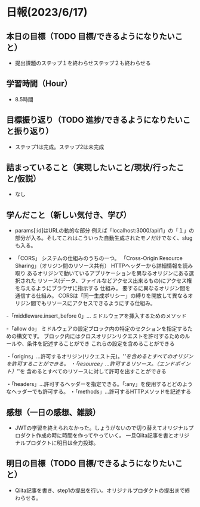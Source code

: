 # 日報(2023/6/17)

## 本日の目標（TODO 目標/できるようになりたいこと）

- 提出課題のステップ１を終わらせステップ２も終わらせる

## 学習時間（Hour）
- 8.5時間

## 目標振り返り（TODO 進捗/できるようになりたいこと振り返り）
- ステップ1は完成。ステップ2は未完成

## 詰まっていること（実現したいこと/現状/行ったこと/仮説）

- なし


## 学んだこと（新しい気付き、学び）
- params[:id]はURLの動的な部分
例えば「localhost:3000/api/1」の「１」の部分が入る。そしてこれはこういった自動生成されたモノだけでなく、slugも入る。

- 「CORS」
システムの仕組みのうちの一つ。
「Cross-Origin Resource Sharing」（オリジン間のリソース共有）
HTTPヘッダーから詳細情報を読み取り
あるオリジンで動いているアプリケーションを異なるオリジンにある選択された
リソース(データ、ファイルなどアクセス出来るもの)にアクセス権を与えるようにブラウザに指示する
仕組み。
要するに異なるオリジン間を通信する仕組み。
CORSは「同一生成ポリシー」の縛りを開放して異なるオリジン間でもリソースにアクセスできるようにする仕組み。

-「middleware.insert_before 0」…
ミドルウェアを挿入するためのメソッド

-「allow do」
ミドルウェアの設定ブロック内の特定のセクションを指定するための構文です。
ブロック内にはクロスオリジンリクエストを許可するためのルールや、条件を記述することができ
これらの設定を含めることができる

・「origins」…許可するオリジン(リクエスト元)。'*'を含めるとすべてのオリジンを許可することができる。
・「resource」…許可するリソース。（エンドポイント）'*'を
含めるとすべてのリソースに対して許可を出すことができる

・「headers」…許可するヘッダーを指定できる。「:any」を使用するとどのようなヘッダーでも許可する。
・「methods」…許可するHTTPメソッドを記述する



## 感想（一日の感想、雑談）
- JWTの学習を終えられなかった。しょうがないので切り替えてオリジナルプロダクト作成の時に時間を作ってやっていく。
一旦Qiita記事を書とオリジナルプロダクトに明日は全力投球。
## 明日の目標（TODO 目標/できるようになりたいこと）

- Qiita記事を書き、step1の提出を行い。オリジナルプロダクトの提出まで終わらせる。